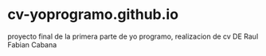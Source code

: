 # cv-yoprogramo.github.io
proyecto final de la primera parte de yo programo, realizacion de cv DE Raul Fabian Cabana
